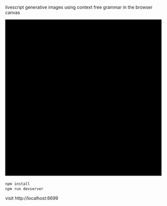 livescript generative images using context free grammar in the browser canvas

![sample](sample.jpg)


```
npm install
npm run devserver
```

visit http://localhost:6699
